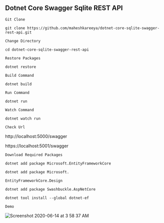 ## Dotnet Core Swagger Sqlite REST API

`Git Clone`
```
git clone https://github.com/maheshkareeya/dotnet-core-sqlite-swagger-rest-api.git
```
`Change Directory`
```
cd dotnet-core-sqlite-swagger-rest-api
```

`Restore Packages`
```
dotnet restore
```

`Build Command`
```
dotnet build
```

`Run Command`
```
dotnet run
```

`Watch Command`
```
dotnet watch run
```

`Check Url`

http://localhost:5000/swagger

https://localhost:5001/swagger

`Download Required Packages`
```
dotnet add package Microsoft.EntityFrameworkCore
```
```
dotnet add package Microsoft.
```
```
EntityFrameworkCore.Design
```
```
dotnet add package Swashbuckle.AspNetCore
```
```
dotnet tool install --global dotnet-ef
```

`Demo`

![Screenshot 2020-06-14 at 3 58 37 AM](https://user-images.githubusercontent.com/16520789/84580449-b6e04d00-adf4-11ea-9d95-0b9440cc8939.png)
